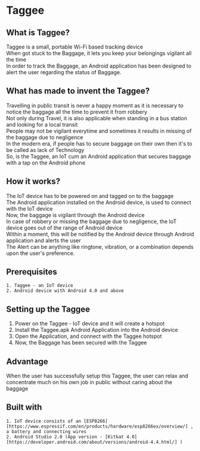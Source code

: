 # Taggee
## What is Taggee?
Taggee is a small, portable Wi-Fi based tracking device<br> 
When got stuck to the Baggage, it lets you keep your belongings vigilant all the time<br>
In order to track the Baggage, an Android application has been designed to alert the user regarding the status of Baggage.
## What has made to invent the Taggee?
Travelling in public transit is never a happy moment as it is necessary to notice the baggage all the time to prevent it from robbery<br>
Not only during Travel, it is also applicable when standing in a bus station and looking for a local transit<br>
People may not be vigilant everytime and sometimes it results in missing of the baggage due to negligence<br>
In the modern era, if people has to secure baggage on their own then it's to be called as lack of Technology<br>
So, is the Taggee, an IoT cum an Android application that secures baggage with a tap on the Android phone
## How it works?
The IoT device has to be powered on and tagged on to the baggage<br>
The Android application installed on the Android device, is used to connect with the IoT device<br>
Now, the baggage is vigilant through the Android device<br>
In case of robbery or missing the baggage due to negligence, the IoT device goes out of the range of Android device<br>
Within a moment, this will be notified by the Android device through Android application and alerts the user<br>
The Alert can be anything like ringtone, vibration, or a combination depends upon the user's preference. 
## Prerequisites
```
1. Taggee - an IoT device
2. Android device with Android 4.0 and above
```
## Setting up the Taggee
1. Power on the Taggee - IoT device and it will create a hotspot
2. Install the Taggee.apk Android Application into the Android device
3. Open the Application, and connect with the Taggee hotspot
4. Now, the Baggage has been secured with the Taggee
## Advantage
When the user has successfully setup this Taggee, the user can relax and concentrate much on his own job in public without caring about the baggage
## Built with
```
1. IoT device consists of an [ESP8266][https://www.espressif.com/en/products/hardware/esp8266ex/overview/] , a battery and connecting wires
2. Android Studio 2.0 (App version - [Kitkat 4.0][https://developer.android.com/about/versions/android-4.4.html/] )
```
